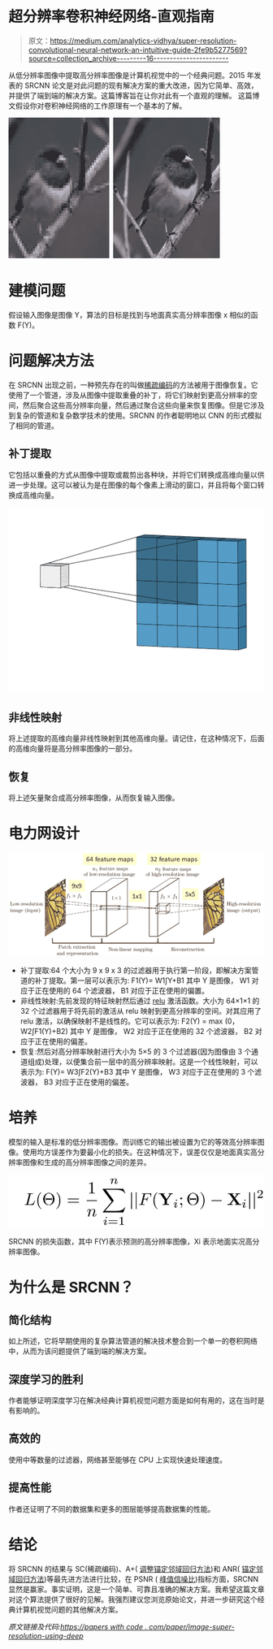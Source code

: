 # 超分辨率卷积神经网络-直观指南

> 原文：<https://medium.com/analytics-vidhya/super-resolution-convolutional-neural-network-an-intuitive-guide-2fe9b5277569?source=collection_archive---------16----------------------->

从低分辨率图像中提取高分辨率图像是计算机视觉中的一个经典问题。2015 年发表的 SRCNN 论文是对此问题的现有解决方案的重大改进，因为它简单、高效，并提供了端到端的解决方案。这篇博客旨在让你对此有一个直观的理解。
这篇博文假设你对卷积神经网络的工作原理有一个基本的了解。

![](img/f1ee657109779826e9c10758e48b985d.png)

# 建模问题

假设输入图像是图像 Y，算法的目标是找到与地面真实高分辨率图像 x 相似的函数 F(Y)。

# 问题解决方法

在 SRCNN 出现之前，一种预先存在的叫做[稀疏编码](https://www.di.ens.fr/willow/pdfs/IASC08.pdf)的方法被用于图像恢复。它使用了一个管道，涉及从图像中提取重叠的补丁，将它们映射到更高分辨率的空间，然后聚合这些高分辨率向量，然后通过聚合这些向量来恢复图像。但是它涉及到复杂的管道和复杂数学技术的使用。SRCNN 的作者聪明地以 CNN 的形式模拟了相同的管道。

## 补丁提取

它包括以重叠的方式从图像中提取或裁剪出各种块，并将它们转换成高维向量以供进一步处理。这可以被认为是在图像的每个像素上滑动的窗口，并且将每个窗口转换成高维向量。

![](img/800bae55f5300ae9c2c6a2e8de279f81.png)

## 非线性映射

将上述提取的高维向量非线性映射到其他高维向量。请记住，在这种情况下，后面的高维向量将是高分辨率图像的一部分。

## 恢复

将上述矢量聚合成高分辨率图像，从而恢复输入图像。

# 电力网设计

![](img/954bfefeb36bfb0e2024b5606db4e8b0.png)

*   补丁提取:64 个大小为 9 x 9 x 3 的过滤器用于执行第一阶段，即解决方案管道的补丁提取。第一层可以表示为:
    F1(Y)= W1∫Y+B1
    其中 Y 是图像，
    W1 对应于正在使用的 64 个滤波器，
    B1 对应于正在使用的偏置。
*   非线性映射:先前发现的特征映射然后通过 [relu](/@danqing/a-practical-guide-to-relu-b83ca804f1f7) 激活函数。大小为 64×1×1 的 32 个过滤器用于将先前的激活从 relu 映射到更高分辨率的空间。对其应用了 relu 激活，以确保映射不是线性的。它可以表示为:
    F2(Y) = max (0，W2∫F1(Y)+B2)
    其中 Y 是图像，
    W2 对应于正在使用的 32 个滤波器，
    B2 对应于正在使用的偏差。
*   恢复:然后对高分辨率映射进行大小为 5×5 的 3 个过滤器(因为图像由 3 个通道组成)处理，以便集合前一层中的高分辨率映射。这是一个线性映射，可以表示为:
    F(Y)= W3∫F2(Y)+B3
    其中 Y 是图像，
    W3 对应于正在使用的 3 个滤波器，
    B3 对应于正在使用的偏差。

# 培养

模型的输入是标准的低分辨率图像。而训练它的输出被设置为它的等效高分辨率图像。使用均方误差作为要最小化的损失。在这种情况下，误差仅仅是地面真实高分辨率图像和生成的高分辨率图像之间的差异。

![](img/baefc6a75a30504d7f3514080a5c5979.png)

SRCNN 的损失函数，其中 F(Y)表示预测的高分辨率图像，Xi 表示地面实况高分辨率图像。

# 为什么是 SRCNN？

## 简化结构

如上所述，它将早期使用的复杂算法管道的解决技术整合到一个单一的卷积网络中，从而为该问题提供了端到端的解决方案。

## 深度学习的胜利

作者能够证明深度学习在解决经典计算机视觉问题方面是如何有用的，这在当时是有影响的。

## 高效的

使用中等数量的过滤器，网络甚至能够在 CPU 上实现快速处理速度。

## 提高性能

作者还证明了不同的数据集和更多的图层能够提高数据集的性能。

# 结论

将 SRCNN 的结果与 SC(稀疏编码)、A+( [调整锚定邻域回归方法](https://homes.esat.kuleuven.be/~konijn/publications/2014/3926_postprint.pdf))和 ANR( [锚定邻域回归方法](http://people.ee.ethz.ch/~timofter/publications/Timofte-ICCV-2013.pdf))等最先进方法进行比较，在 PSNR ( [峰值信噪比](https://www.ni.com/en-us/innovations/white-papers/11/peak-signal-to-noise-ratio-as-an-image-quality-metric.html))指标方面，SRCNN 显然是赢家。事实证明，这是一个简单、可靠且准确的解决方案。我希望这篇文章对这个算法提供了很好的见解。我强烈建议您浏览原始论文，并进一步研究这个经典计算机视觉问题的其他解决方案。

*原文链接及代码:*[*https://papers with code . com/paper/image-super-resolution-using-deep*](https://paperswithcode.com/paper/image-super-resolution-using-deep)